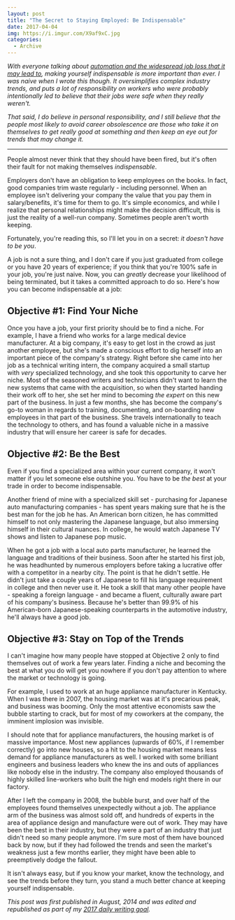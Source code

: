 ```yaml
---
layout: post
title: "The Secret to Staying Employed: Be Indispensable"
date: 2017-04-04
img: https://i.imgur.com/X9af9xC.jpg
categories:
  - Archive
---
```

*With everyone talking about [automation and the widespread job loss that it may lead to](https://www.nytimes.com/2016/12/21/upshot/the-long-term-jobs-killer-is-not-china-its-automation.html), making yourself indispensable is more important than ever. I was naive when I wrote this though. It oversimplifies complex industry trends, and puts a lot of responsibility on workers who were probably intentionally led to believe that their jobs were safe when they really weren't.*

*That said, I do believe in personal responsibility, and I still believe that the people most likely to avoid career obsolescence are those who take it on themselves to get really good at something and then keep an eye out for trends that may change it.*

-----

People almost never think that they should have been fired, but it's often their fault for not making themselves _indispensable_.

Employers don't have an obligation to keep employees on the books. In fact, good companies trim waste regularly - including personnel. When an employee isn't delivering your company the value that you pay them in salary/benefits, it's time for them to go. It's simple economics, and while I realize that personal relationships might make the decision difficult, this is just the reality of a well-run company. Sometimes people aren't worth keeping. 

Fortunately, you're reading this, so I'll let you in on a secret: _it doesn't have to be you_. 

A job is not a sure thing, and I don't care if you just graduated from college or you have 20 years of experience; if you think that you're 100% safe in your job, you're just naive. Now, you can _greatly_ decrease your likelihood of being terminated, but it takes a committed approach to do so. Here's how you can become indispensable at a job:

## Objective #1: Find Your Niche

Once you have a job, your first priority should be to find a niche. For example, I have a friend who works for a large medical device manufacturer. At a big company, it's easy to get lost in the crowd as just another employee, but she's made a conscious effort to dig herself into an important piece of the company's strategy. Right before she came into her job as a technical writing intern, the company acquired a small startup with _very_ specialized technology, and she took this opportunity to carve her niche. Most of the seasoned writers and technicians didn't want to learn the new systems that came with the acquisition, so when they started handing their work off to her, she set her mind to becoming _the expert_ on this new part of the business. In just a few months, she has become the company's go-to woman in regards to training, documenting, and on-boarding new employees in that part of the business. She travels internationally to teach the technology to others, and has found a valuable niche in a massive industry that will ensure her career is safe for decades. 

## Objective #2: Be the Best

Even if you find a specialized area within your current company, it won't matter if you let someone else outshine you. You have to be _the best_ at your trade in order to become indispensable.

Another friend of mine with a specialized skill set - purchasing for Japanese auto manufacturing companies - has spent years making sure that he is the best man for the job he has. An American born citizen, he has committed himself to not only mastering the Japanese language, but also immersing himself in their cultural nuances. In college, he would watch Japanese TV shows and listen to Japanese pop music.

When he got a job with a local auto parts manufacturer, he learned the language and traditions of their business. Soon after he started his first job, he was headhunted by numerous employers before taking a lucrative offer with a competitor in a nearby city. The point is that he didn't settle. He didn't just take a couple years of Japanese to fill his language requirement in college and then never use it. He took a skill that many other people have - speaking a foreign language - and became a fluent, culturally aware part of his company's business. Because he's better than 99.9% of his American-born Japanese-speaking counterparts in the automotive industry, he'll always have a good job.

## Objective #3: Stay on Top of the Trends

I can't imagine how many people have stopped at Objective 2 only to find themselves out of work a few years later. Finding a niche and becoming the best at what you do will get you nowhere if you don't pay attention to where the market or technology is going.

For example, I used to work at an huge appliance manufacturer in Kentucky. When I was there in 2007, the housing market was at it's precarious peak, and business was booming. Only the most attentive economists saw the bubble starting to crack, but for most of my coworkers at the company, the imminent implosion was invisible.

I should note that for appliance manufacturers, the housing market is of massive importance. Most new appliances (upwards of 60%, if I remember correctly) go into new houses, so a hit to the housing market means less demand for appliance manufacturers as well. I worked with some brilliant engineers and business leaders who knew the ins and outs of appliances like nobody else in the industry. The company also employed thousands of highly skilled line-workers who built the high end models right there in our factory.

After I left the company in 2008, the bubble burst, and over half of the employees found themselves unexpectedly without a job. The appliance arm of the business was almost sold off, and hundreds of experts in the area of appliance design and manufacture were out of work. They may have been the best in their industry, but they were a part of an industry that just didn't need so many people anymore. I'm sure most of them have bounced back by now, but if they had followed the trends and seen the market's weakness just a few months earlier, they might have been able to preemptively dodge the fallout.

It isn't always easy, but if you know your market, know the technology, and see the trends before they turn, you stand a much better chance at keeping yourself indispensable.

*This post was first published in August, 2014 and was edited and republished as part of my [2017 daily writing goal](https://www.karllhughes.com/posts/2017-writing-goal).*
